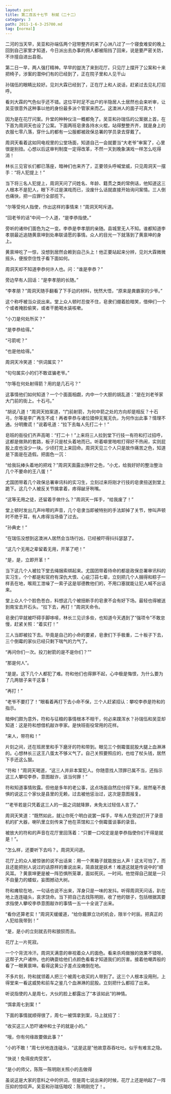 ```yaml
---
layout: post
title: 第二百五十七节　秋赋（二十二）
category: 3
path: 2011-1-6-3-25700.md
tag: [normal]
---
```


二河的当天早，吴亚和孙端伍两个冠带整齐的来了心洲八过了一个寝食难安的晚上回到自己家里才知道，今日派出去办事的佣人都被阻挡了回来，说是要严密关防，不许擅自进出县衙。

第二日一早，两人强打精神。早早的盥洗了来到花厅。只见厅上摆开了公案和十来把椅子，涉案的潜仲们有的已经到了，正在院子里和人见干山

孙瑞伍的眼睛比较好。见刘大霖已经到了，正在厅上和人说话，赶紧过去见礼打招呼。

看刘大霖的气色似乎还不错。这位平时足不出户的半隐居人士居然也会来听审，让吴亚很意外这种事以他的身份最多派个管家来而乙。这澳洲人的面子可真大！

因为是在花厅问案。升堂的种种仪注一概都免了。吴亚和孙瑞伍的公案据上首，在下首为周洞天也设了公案。下面两班皂隶各持水火棍，站得整整齐齐，就是身上的衣服七零八落，穿什么的都有一公服都被政保总署的学员录去穿戴了。

周洞天看着这如同电视里的公堂场面，知道自己一会就要当“大老爷”审案了，心里很是别扭。心想以后这审判制度一定得改革，不然一天到晚象演戏一样怎么吃得消！

林长三见官长们都已落座，暗神们也来齐了，正要领头呼喊堂威，只见周洞天一摆手：“将人犯提上！”

当下将三名人犯提上，周洞天问了问姓名、年龄、籍贯之类的常例话，他知道这三人根本不是犯人，眼下不过是演戏而已，没废什么话就直接开始询问案情。三人倒也痛快，把一应罪行全部揽下。

“尔等受何人指使，作出这样的事情来！”周洞天呵斥道。

“回老爷的话”中间一个人道，“是李恭指使。”

旁听的诸仲们面色为之一变。李恭是李孝朋的亲随。县城里无人不知。谁都知道李孝朋最近追随黄禀坤到处串联请愿的事情。众人的目光一下就落到了黄禀坤的身上。

黄禀坤吃了一惊，没想到居然会赖到自己头上！他正要站起来分辨，见刘大霖微微摇头，便按奈住性子看下面如何。

周洞天却不知道李恭何许人也。问：“谁是李恭？”

旁边早有人回话：“是李孝朋的长随。”

“李孝朋？”周洞天随手翻看了下手边的材料，恍然大悟，“原来是粪霸家的少爷。”

这个称呼被当众说出来。堂上众人顿时忍俊不住，皂隶们绷着脸暗笑，借伸们一个个或者掩脸偷笑，或者干脆喝水装咳嗽。

“小刀是何处所买？”

“是李恭给得。”

“弓箭呢？”

“也是他给得。”

周洞天冷笑道：“供词属实？”

“句句属实小的们不敢诓骗老爷。”

“尔等在何处射得箭？用的是几石弓？”

这事情他们如何知道？一个个面面相觑，内中一个大胆的胡乱道：“是在刘老爷家大门前的街上。十石弓。”

“胡说八道！”周洞天拍案道，“门前射箭，为何中箭之处的方向却是相反？十石弓，尔等是李广再生不成！再者李恭与诸位猎伸无冤无仇，为何作出此事？情理不通。分明撒谎！”说着吼道：“拉下去每人先打二十！”

皂班的衙役们齐声高喝：“打二十！”上来将三人拉到堂下行技一有符和打过招呼，这都是做熟的套路，板子只是杖头着地而已。听着噼里啪啦打得好不热闹，实则屁股上皮也没少一块。少顷打完上来回命。周洞天见三个人只是故作痛苦之色，知道是下面是在造假。把面色一沉：

“给我玩棒头着地的把戏？”周洞天面露出狰狞之色，“小尤，给我好好的整治整治几个不要命的王八蛋！”

尤国团带着几个政保总署审讯科的实习生，立刻过来将刚才行技的皂隶扭送到堂上跪下。这几个人被反关节擒拿着，疼得龇牙咧嘴。

“这等无用之徒，还留着手做什么？”周洞天一挥手，“给我废了！”

堂上顿时发出几声咔嚓的声音，几个皂隶当即被特别的手法卸掉了关节，惨叫声顿时不绝于耳，有人疼得当场昏了过去。

“孙典史！”

“在瑞伍没想到这澳洲人居然会当场行凶，已经被吓得抖抖瑟瑟了。

“这几个无用之辈留着无用，开革了吧！”

“是，是，立即开革！”

当下这几个人被拉下堂去绳捆索绑起来。尤国团带着待命的都是政保总署审讯科的实习生，个个都是和官府有深仇大恨、心疵汀蒜七辈，立刻把几个人捆得和粽子一样丢在地，喉观工泄噪了一索子这是邬德教他们的，不用口塞就能让犯人喊不出话来。

堂上众人个个脸色苍白，料想这几个被扭断手的皂隶不会有好下场。最轻也得被送到南宝去开石头。“拉下去，再打！”周洞天命令。

皂隶们早就被吓碍手脚哆嗦，林长三见识多些，也知道今天遇到了“强项令”不敢怠慢，赶紧关照：“着实打！”

三人当即被拉下去。毕竟是自己的小命的要紧，皂隶们下手极重，二十板子下去，三个倒霉的家伙已经只剩下喘气的力气了。

“再问你们一次。投刀射箭的是不是你们？””

“那是何人”。

“是是。这下几个人都犯了难。符和他们也得罪不起，心中极是悔恨，为什么要为了几两银子来干这事！

”再打！”

“老爷不要打了！”眼看着再打下去小命不保，三个人赶紧招认：攀咬李恭是符和的指示。

暗伸们颇为意外，符和与征粮的事情根本不相干，何必来蹼浑水？孙瑞伍和吴亚却知道：这是符和想借机敲诈李家。是快班衙役常用的花样。

“来人，带符和！”

片刻之间，还在班房里和手下磨牙的符和带到。眼见三个倒霉蛋屁股大腿上血淋淋的。心想林长三这王八蛋太不够义气了。自己关照要照应的，也给了杖头钱，居然下手还这么狠。

“符和！”周洞天喝道，“这三人并非本案犯人。你随意找人顶罪已属不当，还指示这三人攀咬李恭，意图敲诈，该当何罪！”

符和知道事情败露。但他是多年的老公事，这点场面自然应付得下来，居然毫不畏惧的说这三个家伙是县里的无赖，过去被他惩治过，这次是意图报复。

“”老爷若是只凭着这三人的一面之词就降罪，未免太过轻信人言了。”

周洞天笑道：“既然如此，就让你死个明白说罢一挥手，早有人在旁边打开了录音机的扩大器，喇叭里立刻传来了他在茶馆和三个倒霉蛋谈事的录音。

被放大的符和的声音在花厅里回荡着：“只要一口咬定是是李恭指使你们干得是就是！”。

“怎么样，还要听下去吗？。周洞天问道。

花厅上的众人被惊骇的说不出话来：用一个黑箱子就能放出人声！这太可怕了，而且还能把别人说过的话原样的重说出来，简直就是妖术！难道这就是传说中的“顺风耳。？黄禀坤更是被一阵恐惧所笼罩，面如死灰。一时间。他觉得自己就是一只不自量力的蝼蚁，妄图撼动大树。

符和瘫软在地，一句话也说不出来，浑身只是一味的发抖。听得周洞天问话，趴在地上连连磕头，哀求饶命。当下把自己去找陈明刚，收了他的银子，包括根据其要求指使人攀咬李恭意图敲诈的事情一五一十全说了出来。

“看你还算老实！”周洞天缓缓道，“给你戴罪立功的机会，限半个时辰。把真正的人犯给我带到！”

“是，是小的立刻就去符和狼狈而去。

花厅上一片死寂。

一个个背流冷汗。周洞天满意的审视着众人的面色。看来杀鸡做猴的效果不错呀。这帮子大户诸仲。也的确耍给他们点颜色看看才知道我们的厉害。接着他嘲弄般的看了一眼黄禀坤。看得这黄公子差点没瘫倒在地。

不多片刻，符和就领着人把三个被周七收买的人带到了。这三个人根本没用刑，上得堂来一看这威势和前车之鉴几个血淋淋的屁股。立刻把什么都招了出来。

听说指使的人是周七，大伙的脸上都露出了“本该如此”的神情。

“饵拿周七到案！”

下面的事情就顺得很了，周七一被饵拿到案，马上就招了：

“收买这三人恐吓诸仲和士子的就是小的。”

“哦，你有何缘故要做此事？”

“小的不敢！”周七伏地连连磕头，“这是这是”他故意吞吞吐吐。似乎有难言之隐。

“快说！免得皮肉受苦”。

“是小的师父，陈陈一陈明刚关照小的去做得

虽说这是大家的意料之中的供词，但是周七说出来的时候，花厅上还是响起了一阵压抑的惊叹声。吴亚和孙瑞伍暗叹：陈明刚完了！。